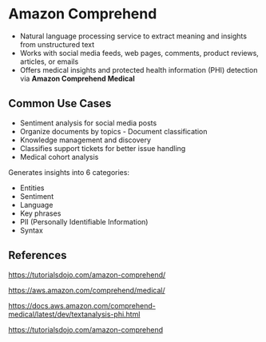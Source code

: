 # Amazon Comprehend

- Natural language processing service to extract meaning and insights from unstructured text
- Works with social media feeds, web pages, comments, product reviews, articles, or emails
- Offers medical insights and protected health information (PHI) detection via **Amazon Comprehend Medical**

## Common Use Cases

- Sentiment analysis for social media posts
- Organize documents by topics - Document classification
- Knowledge management and discovery
- Classifies support tickets for better issue handling
- Medical cohort analysis

Generates insights into 6 categories:
- Entities
- Sentiment
- Language
- Key phrases
- PII (Personally Identifiable Information)
- Syntax

## References

https://tutorialsdojo.com/amazon-comprehend/

https://aws.amazon.com/comprehend/medical/

https://docs.aws.amazon.com/comprehend-medical/latest/dev/textanalysis-phi.html

https://tutorialsdojo.com/amazon-comprehend
